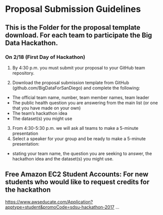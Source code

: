 # Proposal Submission Guidelines

## This is the Folder for the proposal template download. For each team to participate the Big Data Hackathon.

### On 2/18 (First Day of Hackathon) 

1. By 4:30 p.m. you must submit your proposal to your GitHub team repository.

2. Download the proposal submission template from GitHub (github.com/BigDataForSanDiego) and complete the following:
  * The official team name, number, team member names, team leader
  * The public health question you are answering from the main list (or one that you have made on your own)
  * The team’s hackathon idea
  * The dataset(s) you might use

3. From 4:30-5:30 p.m. we will ask all teams to make a 5-minute presentation
4. Select a speaker for your group and be ready to make a 5-minute presentation:
  * stating your team name, the question you are seeking to answer, the hackathon idea and the dataset(s) you might use.

## Free Amazon EC2 Student Accounts: For new students who would like to request credits for the hackathon
https://www.awseducate.com/Application?apptype=student&promoCode=sdsu-hackathon-2017
...

